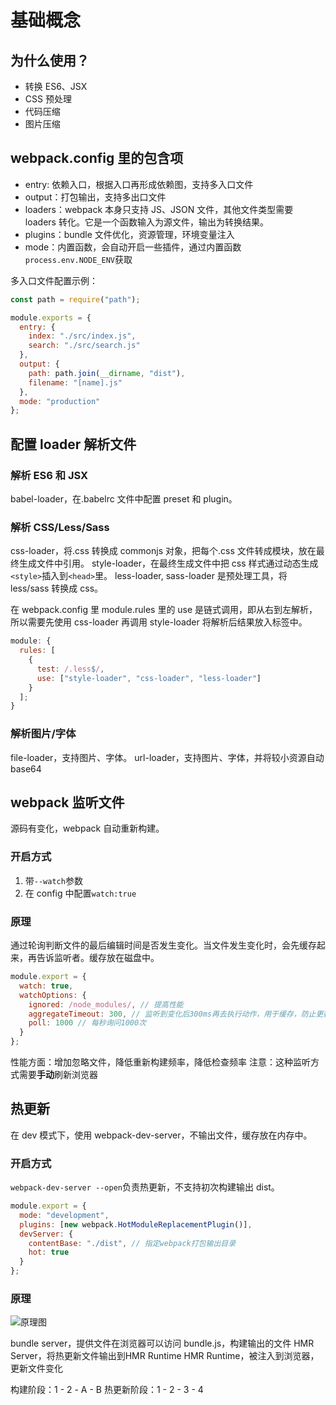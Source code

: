 # 基础概念

## 为什么使用？

- 转换 ES6、JSX
- CSS 预处理
- 代码压缩
- 图片压缩

## webpack.config 里的包含项

- entry: 依赖入口，根据入口再形成依赖图，支持多入口文件
- output：打包输出，支持多出口文件
- loaders：webpack 本身只支持 JS、JSON 文件，其他文件类型需要 loaders 转化。它是一个函数输入为源文件，输出为转换结果。
- plugins：bundle 文件优化，资源管理，环境变量注入
- mode：内置函数，会自动开启一些插件，通过内置函数`process.env.NODE_ENV`获取

多入口文件配置示例：

```javascript
const path = require("path");

module.exports = {
  entry: {
    index: "./src/index.js",
    search: "./src/search.js"
  },
  output: {
    path: path.join(__dirname, "dist"),
    filename: "[name].js"
  },
  mode: "production"
};
```

## 配置 loader 解析文件

### 解析 ES6 和 JSX

babel-loader，在.babelrc 文件中配置 preset 和 plugin。

### 解析 CSS/Less/Sass

css-loader，将.css 转换成 commonjs 对象，把每个.css 文件转成模块，放在最终生成文件中引用。
style-loader，在最终生成文件中把 css 样式通过动态生成`<style>`插入到`<head>`里。
less-loader, sass-loader 是预处理工具，将 less/sass 转换成 css。

在 webpack.config 里 module.rules 里的 use 是链式调用，即从右到左解析，所以需要先使用 css-loader 再调用 style-loader 将解析后结果放入标签中。

```javascript
module: {
  rules: [
    {
      test: /.less$/,
      use: ["style-loader", "css-loader", "less-loader"]
    }
  ];
}
```

### 解析图片/字体

file-loader，支持图片、字体。
url-loader，支持图片、字体，并将较小资源自动 base64

## webpack 监听文件

源码有变化，webpack 自动重新构建。

### 开启方式

1. 带`--watch`参数
2. 在 config 中配置`watch:true`

### 原理

通过轮询判断文件的最后编辑时间是否发生变化。当文件发生变化时，会先缓存起来，再告诉监听者。缓存放在磁盘中。

```javascript
module.export = {
  watch: true,
  watchOptions: {
    ignored: /node_modules/, // 提高性能
    aggregateTimeout: 300, // 监听到变化后300ms再去执行动作，用于缓存，防止更新太快
    poll: 1000 // 每秒询问1000次
  }
};
```

性能方面：增加忽略文件，降低重新构建频率，降低检查频率
注意：这种监听方式需要**手动**刷新浏览器

## 热更新

在 dev 模式下，使用 webpack-dev-server，不输出文件，缓存放在内存中。

### 开启方式

`webpack-dev-server --open`负责热更新，不支持初次构建输出 dist。

```javascript
module.export = {
  mode: "development",
  plugins: [new webpack.HotModuleReplacementPlugin()],
  devServer: {
    contentBase: "./dist", // 指定webpack打包输出目录
    hot: true
  }
};
```

### 原理

![原理图](http://ww4.sinaimg.cn/large/006tNc79ly1g3yf72gnnqj312w0g40tw.jpg)

bundle server，提供文件在浏览器可以访问
bundle.js，构建输出的文件
HMR Server，将热更新文件输出到HMR Runtime
HMR Runtime，被注入到浏览器，更新文件变化

构建阶段：1 - 2 - A - B
热更新阶段：1 - 2 - 3 - 4
